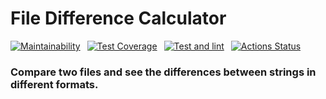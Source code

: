 # File Difference Calculator
[![Maintainability](https://api.codeclimate.com/v1/badges/570939e31f8a1aaf6854/maintainability)](https://codeclimate.com/github/AINER/frontend-project-46/maintainability) 
[![Test Coverage](https://api.codeclimate.com/v1/badges/570939e31f8a1aaf6854/test_coverage)](https://codeclimate.com/github/AINER/frontend-project-46/test_coverage) 
[![Test and lint](https://github.com/AINER/frontend-project-46/actions/workflows/test_and_lint.yml/badge.svg?event=push)](https://github.com/AINER/frontend-project-46/actions/workflows/test_and_lint.yml) 
[![Actions Status](https://github.com/AINER/frontend-project-46/actions/workflows/hexlet-check.yml/badge.svg)](https://github.com/AINER/frontend-project-46/actions) 

### Compare two files and see the differences between strings in different formats.
